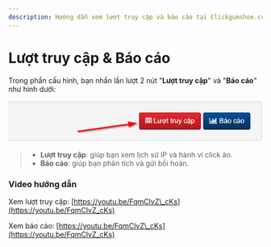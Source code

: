 ```yaml
---
description: Hướng dẫn xem lượt truy cập và báo cáo tại Clickgumshoe.com
---
```


# Lượt truy cập & Báo cáo

Trong phần cấu hình, bạn nhấn lần lượt 2 nút "**Lượt truy cập**" và "**Báo cáo**" như hình dưới:

![](../../.gitbook/assets/luot-truy-cap.png)

> * **Lượt truy cập**: giúp bạn xem lịch sử IP và hành vi click ảo.
> * **Báo cáo**: giúp bạn phân tích và gửi bồi hoàn.

### Video hướng dẫn

Xem lượt truy cập: [https://youtu.be/FqmClvZ\_cKs](https://youtu.be/FqmClvZ_cKs)

Xem báo cáo: [https://youtu.be/FqmClvZ\_cKs](https://youtu.be/FqmClvZ_cKs)

